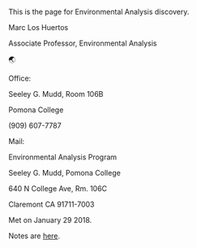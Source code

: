 This is the page for Environmental Analysis discovery.


Marc Los Huertos

Associate Professor, Environmental Analysis

🌏
 
 
Office:

Seeley G. Mudd, Room 106B

Pomona College

(909) 607-7787



Mail: 

Environmental Analysis Program 

Seeley G. Mudd, Pomona College 

640 N College Ave, Rm. 106C

Claremont CA 91711-7003



Met on January 29 2018.

Notes are [here]().

